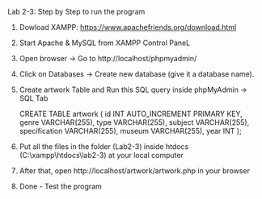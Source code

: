 Lab 2-3: Step by Step to run the program

  1. Dowload XAMPP: https://www.apachefriends.org/download.html
  2. Start Apache & MySQL from XAMPP Control PaneL
  3. Open browser → Go to http://localhost/phpmyadmin/
  4. Click on Databases → Create new database (give it a database name).
  5. Create artwork Table and Run this SQL query inside phpMyAdmin → SQL Tab

     CREATE TABLE artwork (
              id INT AUTO_INCREMENT PRIMARY KEY,
              genre VARCHAR(255),
              type VARCHAR(255),
              subject VARCHAR(255),
              specification VARCHAR(255),
              museum VARCHAR(255),
              year INT
     );
     
  7. Put all the files in the folder (Lab2-3)  inside htdocs (C:\xampp\htdocs\lab2-3) at your local computer
  8. After that, open http://localhost/artwork/artwork.php in your browser
  9. Done - Test the program
